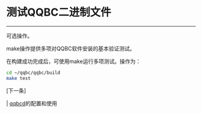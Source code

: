 # 测试QQBC二进制文件
---

可选操作。

make操作提供多项对QQBC软件安装的基本验证测试。

在构建成功完成后，可使用make运行多项测试。操作为：


```sh
cd ~/qqbc/qqbc/build
make test
```

[下一条]

| [qqbcd](../../../01_qqbcd/index.md)的配置和使用
